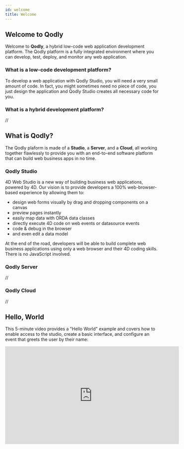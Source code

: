 ```yaml
---
id: welcome
title: Welcome
---
```


## Welcome to Qodly

Welcome to **Qodly**, a hybrid low-code web application development platform. The Qodly platform is a fully integrated environment where you can develop, test, deploy, and monitor any web application.

### What is a low-code development platform?

To develop a web application with Qodly Studio, you will need a very small amount of code. In fact, you might sometimes need no piece of code, you just design the application and Qodly Studio creates all necessary code for you.

### What is a hybrid development platform?

//


## What is Qodly?

The Qodly plaform is made of a **Studio**, a **Server**, and a **Cloud**, all working together flawlessly to provide you with an end-to-end software platform that can build web business apps in no time.

### Qodly Studio

4D Web Studio is a new way of building business web applications, powered by 4D. Our vision is to provide developers a 100% web-browser-based experience by allowing them to:

* design web forms visually by drag and dropping components on a canvas
* preview pages instantly
* easily map data with ORDA data classes
* directly execute 4D code on web events or datasource events
* code & debug in the browser
* and even edit a data model

At the end of the road, developers will be able to build complete web business applications using only a web browser and their 4D coding skills. There is no JavaScript involved.

### Qodly Server
//


### Qodly Cloud 

//


## Hello, World

This 5-minute video provides a "Hello World" example and covers how to enable access to the studio, create a basic interface, and configure an event that greets the user by their name:

<iframe width="560" height="315" src="https://www.youtube.com/embed/GwIdic4OhPQ" title="YouTube video player" frameborder="0" allow="accelerometer; clipboard-write; encrypted-media; gyroscope; picture-in-picture" allowfullscreen="true"></iframe>


